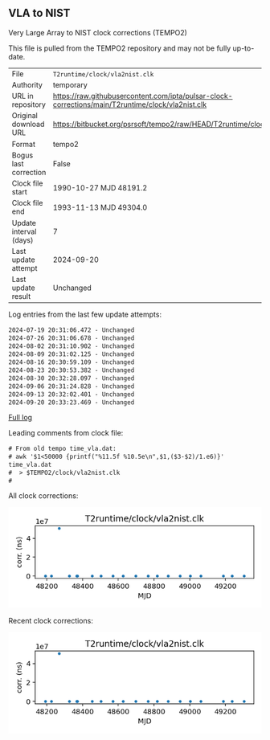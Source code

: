 
## VLA to NIST

Very Large Array to NIST clock corrections (TEMPO2)

This file is pulled from the TEMPO2 repository and may not be fully
up-to-date.

|     |     |
|:--- |:--- |
| File | `T2runtime/clock/vla2nist.clk` |
| Authority | temporary |
| URL in repository | <https://raw.githubusercontent.com/ipta/pulsar-clock-corrections/main/T2runtime/clock/vla2nist.clk> |
| Original download URL | <https://bitbucket.org/psrsoft/tempo2/raw/HEAD/T2runtime/clock/vla2nist.clk> |
| Format | tempo2 |
| Bogus last correction | False |
| Clock file start | 1990-10-27 MJD 48191.2 |
| Clock file end | 1993-11-13 MJD 49304.0 |
| Update interval (days) | 7 |
| Last update attempt | 2024-09-20 |
| Last update result | Unchanged |

Log entries from the last few update attempts:
```
2024-07-19 20:31:06.472 - Unchanged
2024-07-26 20:31:06.678 - Unchanged
2024-08-02 20:31:10.902 - Unchanged
2024-08-09 20:31:02.125 - Unchanged
2024-08-16 20:30:59.109 - Unchanged
2024-08-23 20:30:53.382 - Unchanged
2024-08-30 20:32:28.097 - Unchanged
2024-09-06 20:31:24.828 - Unchanged
2024-09-13 20:32:02.401 - Unchanged
2024-09-20 20:33:23.469 - Unchanged
```
[Full log](https://raw.githubusercontent.com/ipta/pulsar-clock-corrections/main/log/T2runtime/clock/vla2nist.clk.log)

Leading comments from clock file:

    # From old tempo time_vla.dat:
    # awk '$1<50000 {printf("%11.5f %10.5e\n",$1,($3-$2)/1.e6)}' time_vla.dat
    #  > $TEMPO2/clock/vla2nist.clk
    #



All clock corrections:

![plot of all clock corrections](vla2nist.clk.png "All corrections")

Recent clock corrections:

![plot of recent clock corrections](vla2nist.clk.short.png "Recent corrections")

